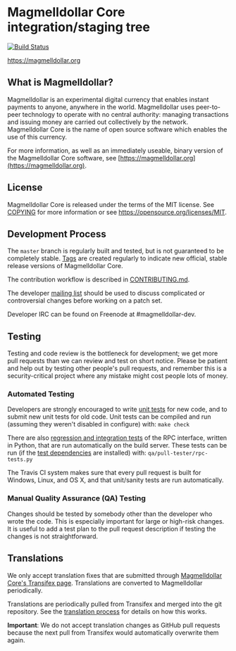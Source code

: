 Magmelldollar Core integration/staging tree
=====================================

[![Build Status](https://travis-ci.org/magmelldollar-project/magmelldollar.svg?branch=master)](https://travis-ci.org/magmelldollar-project/magmelldollar)

https://magmelldollar.org

What is Magmelldollar?
----------------

Magmelldollar is an experimental digital currency that enables instant payments to
anyone, anywhere in the world. Magmelldollar uses peer-to-peer technology to operate
with no central authority: managing transactions and issuing money are carried
out collectively by the network. Magmelldollar Core is the name of open source
software which enables the use of this currency.

For more information, as well as an immediately useable, binary version of
the Magmelldollar Core software, see [https://magmelldollar.org](https://magmelldollar.org).

License
-------

Magmelldollar Core is released under the terms of the MIT license. See [COPYING](COPYING) for more
information or see https://opensource.org/licenses/MIT.

Development Process
-------------------

The `master` branch is regularly built and tested, but is not guaranteed to be
completely stable. [Tags](https://github.com/magmelldollar-project/magmelldollar/tags) are created
regularly to indicate new official, stable release versions of Magmelldollar Core.

The contribution workflow is described in [CONTRIBUTING.md](CONTRIBUTING.md).

The developer [mailing list](https://groups.google.com/forum/#!forum/magmelldollar-dev)
should be used to discuss complicated or controversial changes before working
on a patch set.

Developer IRC can be found on Freenode at #magmelldollar-dev.

Testing
-------

Testing and code review is the bottleneck for development; we get more pull
requests than we can review and test on short notice. Please be patient and help out by testing
other people's pull requests, and remember this is a security-critical project where any mistake might cost people
lots of money.

### Automated Testing

Developers are strongly encouraged to write [unit tests](/doc/unit-tests.md) for new code, and to
submit new unit tests for old code. Unit tests can be compiled and run
(assuming they weren't disabled in configure) with: `make check`

There are also [regression and integration tests](/qa) of the RPC interface, written
in Python, that are run automatically on the build server.
These tests can be run (if the [test dependencies](/qa) are installed) with: `qa/pull-tester/rpc-tests.py`

The Travis CI system makes sure that every pull request is built for Windows, Linux, and OS X, and that unit/sanity tests are run automatically.

### Manual Quality Assurance (QA) Testing

Changes should be tested by somebody other than the developer who wrote the
code. This is especially important for large or high-risk changes. It is useful
to add a test plan to the pull request description if testing the changes is
not straightforward.

Translations
------------

We only accept translation fixes that are submitted through [Magmelldollar Core's Transifex page](https://www.transifex.com/projects/p/magmelldollar/).
Translations are converted to Magmelldollar periodically.

Translations are periodically pulled from Transifex and merged into the git repository. See the
[translation process](doc/translation_process.md) for details on how this works.

**Important**: We do not accept translation changes as GitHub pull requests because the next
pull from Transifex would automatically overwrite them again.
